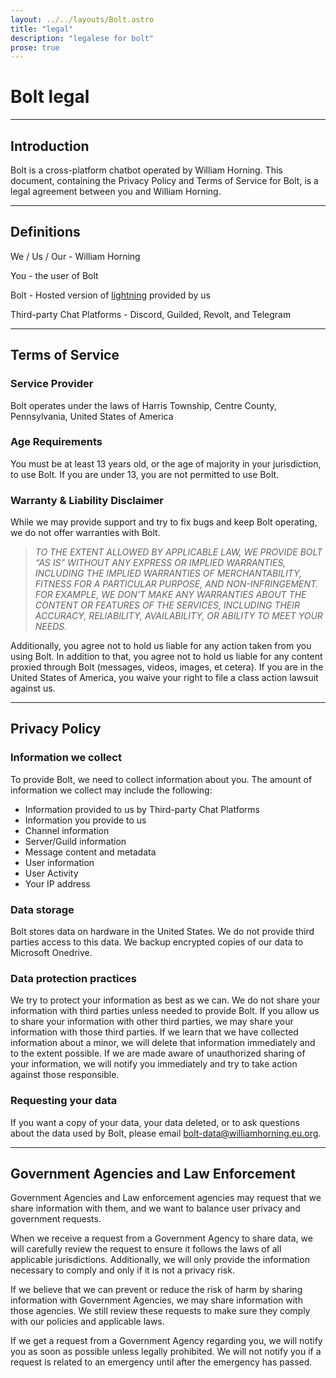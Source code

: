 ```yaml
---
layout: ../../layouts/Bolt.astro
title: "legal"
description: "legalese for bolt"
prose: true
---
```


# Bolt legal

---

## Introduction

Bolt is a cross-platform chatbot operated by William Horning. This document,
containing the Privacy Policy and Terms of Service for Bolt, is a legal
agreement between you and William Horning.

---

## Definitions

We / Us / Our - William Horning

You - the user of Bolt

Bolt - Hosted version of [lightning](/lightning) provided by us

Third-party Chat Platforms - Discord, Guilded, Revolt, and Telegram

---

## Terms of Service

### Service Provider

Bolt operates under the laws of Harris Township, Centre County, Pennsylvania,
United States of America

### Age Requirements

You must be at least 13 years old, or the age of majority in your jurisdiction,
to use Bolt. If you are under 13, you are not permitted to use Bolt.

### Warranty & Liability Disclaimer

While we may provide support and try to fix bugs and keep Bolt operating, we do
not offer warranties with Bolt.

> _TO THE EXTENT ALLOWED BY APPLICABLE LAW, WE PROVIDE BOLT “AS IS” WITHOUT ANY
> EXPRESS OR IMPLIED WARRANTIES, INCLUDING THE IMPLIED WARRANTIES OF
> MERCHANTABILITY, FITNESS FOR A PARTICULAR PURPOSE, AND NON-INFRINGEMENT. FOR
> EXAMPLE, WE DON'T MAKE ANY WARRANTIES ABOUT THE CONTENT OR FEATURES OF THE
> SERVICES, INCLUDING THEIR ACCURACY, RELIABILITY, AVAILABILITY, OR ABILITY TO
> MEET YOUR NEEDS._

Additionally, you agree not to hold us liable for any action taken from you
using Bolt. In addition to that, you agree not to hold us liable for any content
proxied through Bolt (messages, videos, images, et cetera). If you are in the
United States of America, you waive your right to file a class action lawsuit
against us.

---

## Privacy Policy

### Information we collect

To provide Bolt, we need to collect information about you. The amount of
information we collect may include the following:

- Information provided to us by Third-party Chat Platforms
- Information you provide to us
- Channel information
- Server/Guild information
- Message content and metadata
- User information
- User Activity
- Your IP address

### Data storage

Bolt stores data on hardware in the United States. We do not provide third
parties access to this data. We backup encrypted copies of our data to Microsoft
Onedrive.

### Data protection practices

We try to protect your information as best as we can. We do not share your
information with third parties unless needed to provide Bolt. If you allow us to
share your information with other third parties, we may share your information
with those third parties. If we learn that we have collected information about a
minor, we will delete that information immediately and to the extent possible.
If we are made aware of unauthorized sharing of your information, we will notify
you immediately and try to take action against those responsible.

### Requesting your data

If you want a copy of your data, your data deleted, or to ask questions about
the data used by Bolt, please email
[bolt-data@williamhorning.eu.org](bolt-data@williamhorning.eu.org).

---

## Government Agencies and Law Enforcement

Government Agencies and Law enforcement agencies may request that we share
information with them, and we want to balance user privacy and government
requests.

When we receive a request from a Government Agency to share data, we will
carefully review the request to ensure it follows the laws of all applicable
jurisdictions. Additionally, we will only provide the information necessary to
comply and only if it is not a privacy risk.

If we believe that we can prevent or reduce the risk of harm by sharing
information with Government Agencies, we may share information with those
agencies. We still review these requests to make sure they comply with our
policies and applicable laws.

If we get a request from a Government Agency regarding you, we will notify you
as soon as possible unless legally prohibited. We will not notify you if a
request is related to an emergency until after the emergency has passed.

